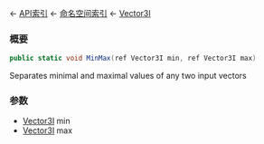 ← [API索引](Api-Index) ← [命名空间索引](Namespace-Index) ← [Vector3I](VRageMath.Vector3I)

### 概要

```csharp
public static void MinMax(ref Vector3I min, ref Vector3I max)
```

Separates minimal and maximal values of any two input vectors

### 参数

* [Vector3I](VRageMath.Vector3I) min
* [Vector3I](VRageMath.Vector3I) max
